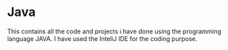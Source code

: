 # Java
This contains all the code and projects i have done using the programming language JAVA. I have used the InteliJ IDE for the coding purpose.
